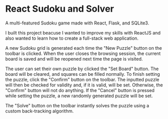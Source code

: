# React Sudoku and Solver
A multi-featured Sudoku game made with React, Flask, and SQLite3.

I built this project beacuse I wanted to improve my skills with ReactJS and also wanted to learn how to create a full-stack web application.

A new Sudoku grid is generated each time the "New Puzzle" button on the toolbar is clicked. When the user closes the browsing session, the current board is saved and will be reopened next time the page is visited.

The user can set their own puzzle by clicked the "Set Board" button. The board will be cleared, and squares can be filled normally. To finish setting the puzzle, click the "Confirm" button on the toolbar. The inputted puzzle will then be checked for validity and, if it is valid, will be set. Otherwise, the "Confirm" button will not do anything. If the "Cancel" button is pressed while setting the puzzle, a new randomly generated puzzle will be set.

The "Solve" button on the toolbar instantly solves the puzzle using a custom back-tracking algorithm.
